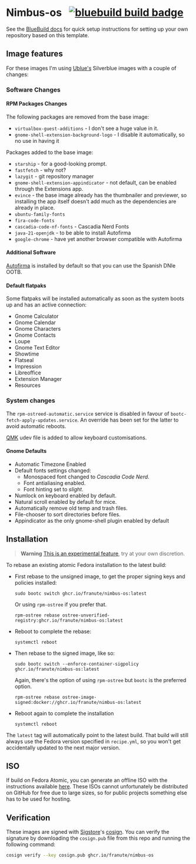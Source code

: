 # Nimbus-os &nbsp; [![bluebuild build badge](https://github.com/blue-build/template/actions/workflows/build.yml/badge.svg)](https://github.com/blue-build/template/actions/workflows/build.yml)

See the [BlueBuild docs](https://blue-build.org/how-to/setup/) for quick setup instructions for setting up your own repository based on this template.

## Image features

For these images I'm using [Ublue's](https://universal-blue.org/) Silverblue images with a couple of changes:

### Software Changes

#### RPM Packages Changes

The following packages are removed from the base image:
- `virtualbox-guest-additions` - I don't see a huge value in it.
- `gnome-shell-extension-background-logo` - I disable it automatically, so no use in having it

Packages added to the base image:
- `starship` - for a good-looking prompt.
- `fastfetch` - why not?
- `lazygit` - git repository manager
- `gnome-shell-extension-appindicator` - not default, can be enabled through the Extensions app.
- `evince` - the base image already has the thumbnailer and previewer, so installing the app itself doesn't add much as the dependencies are already in place.
- `ubuntu-family-fonts`
- `fira-code-fonts`
- `cascadia-code-nf-fonts` - Cascadia Nerd Fonts
- `java-21-openjdk` - to be able to install Autofirma
- `google-chrome` - have yet another browser compatible with Autofirma

#### Additional Software

[Autofirma](https://sede.serviciosmin.gob.es/ES-ES/FIRMAELECTRONICA/Paginas/AutoFirma.aspx) is installed by default so that you can use the Spanish DNIe OOTB.

#### Default flatpaks

Some flatpaks will be installed automatically as soon as the system boots up and has an active connection:
- Gnome Calculator
- Gnome Calendar
- Gnome Characters
- Gnome Contacts
- Loupe
- Gnome Text Editor
- Showtime
- Flatseal
- Impression
- Libreoffice
- Extension Manager
- Resources

### System changes

The `rpm-ostreed-automatic.service` service is disabled in favour of `bootc-fetch-apply-updates.service`.
An override has been set for the latter to avoid automatic reboots.

[QMK](https://qmk.fm/) udev file is added to allow keyboard customisations.

#### Gnome Defaults
- Automatic Timezone Enabled
- Default fonts settings changed:
  - Monospaced font changed to *Cascadia Code Nerd*.
  - Font antialiasing enabled.
  - Font hinting set to *slight*.
- Numlock on keyboard enabled by default.
- Natural scroll enabled by default for mice.
- Automatically remove old temp and trash files.
- File-chooser to sort directories before files.
- Appindicator as the only gnome-shell plugin enabled by default

## Installation

> **Warning**
> [This is an experimental feature](https://www.fedoraproject.org/wiki/Changes/OstreeNativeContainerStable), try at your own discretion.

To rebase an existing atomic Fedora installation to the latest build:

- First rebase to the unsigned image, to get the proper signing keys and policies installed:
  ```
  sudo bootc switch ghcr.io/franute/nimbus-os:latest
  ```
  Or using `rpm-ostree` if you prefer that.
  ```
  rpm-ostree rebase ostree-unverified-registry:ghcr.io/franute/nimbus-os:latest
  ```
- Reboot to complete the rebase:
  ```
  systemctl reboot
  ```
- Then rebase to the signed image, like so:
  ```
  sudo bootc switch --enforce-container-sigpolicy ghcr.io/franute/nimbus-os:latest
  ```
  Again, there's the option of using `rpm-ostree` but `bootc` is the preferred option.
  ```
  rpm-ostree rebase ostree-image-signed:docker://ghcr.io/franute/nimbus-os:latest
  ```
- Reboot again to complete the installation
  ```
  systemctl reboot
  ```

The `latest` tag will automatically point to the latest build. That build will still always use the Fedora version specified in `recipe.yml`, so you won't get accidentally updated to the next major version.

## ISO

If build on Fedora Atomic, you can generate an offline ISO with the instructions available [here](https://blue-build.org/learn/universal-blue/#fresh-install-from-an-iso). These ISOs cannot unfortunately be distributed on GitHub for free due to large sizes, so for public projects something else has to be used for hosting.

## Verification

These images are signed with [Sigstore](https://www.sigstore.dev/)'s [cosign](https://github.com/sigstore/cosign). You can verify the signature by downloading the `cosign.pub` file from this repo and running the following command:

```bash
cosign verify --key cosign.pub ghcr.io/franute/nimbus-os
```
